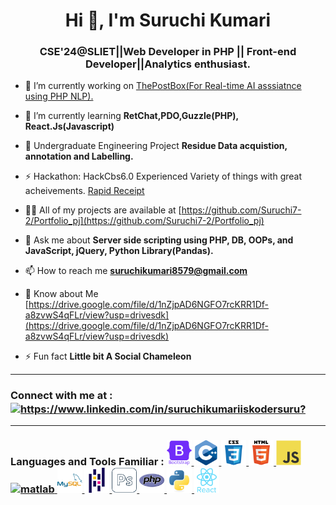 <h1 align="center">Hi 👋, I'm Suruchi Kumari</h1>
<h3 align="center">CSE'24@SLIET||Web Developer in PHP || Front-end Developer||Analytics enthusiast.</h3>

- 🔭 I’m currently working on [ThePostBox(For Real-time AI asssiatnce using PHP NLP).](https://github.com/Suruchi7-2/ThePostBox/)

- 🌱 I’m currently learning **RetChat,PDO,Guzzle(PHP), React.Js(Javascript)**

- 👯 Undergraduate Engineering Project **Residue Data acquistion, annotation and Labelling.**

- ⚡  Hackathon: HackCbs6.0 Experienced Variety of things with great acheivements. [Rapid Receipt](https://devfolio.co/projects/rapidreceipt-4cc3)

- 👨‍💻 All of my projects are available at [https://github.com/Suruchi7-2/Portfolio_pj](https://github.com/Suruchi7-2/Portfolio_pj)

- 💬 Ask me about **Server side scripting using PHP, DB,  OOPs,  and JavaScript, jQuery,  Python Library(Pandas).**

- 📫 How to reach me **suruchikumari8579@gmail.com**

- 📄 Know about Me [https://drive.google.com/file/d/1nZjpAD6NGFO7rcKRR1Df-a8zvwS4qFLr/view?usp=drivesdk](https://drive.google.com/file/d/1nZjpAD6NGFO7rcKRR1Df-a8zvwS4qFLr/view?usp=drivesdk)

- ⚡ Fun fact **Little bit A Social Chameleon**

<bold><hr></bold>
<h3 align="left">Connect with me at :  <a href="https://linkedin.com/in/https://www.linkedin.com/in/suruchikumariiskodersuru?" target="blank"><img align="center" src="https://raw.githubusercontent.com/rahuldkjain/github-profile-readme-generator/master/src/images/icons/Social/linked-in-alt.svg" alt="https://www.linkedin.com/in/suruchikumariiskodersuru?" height="30" width="40" /></a>
</h3>

<bold><hr></bold>


<h3 align="left">Languages and Tools Familiar :   <a href="https://getbootstrap.com" target="_blank" rel="noreferrer"> <img src="https://raw.githubusercontent.com/devicons/devicon/master/icons/bootstrap/bootstrap-plain-wordmark.svg" alt="bootstrap" width="40" height="40"/> </a> <a href="https://www.w3schools.com/cpp/" target="_blank" rel="noreferrer"> <img src="https://raw.githubusercontent.com/devicons/devicon/master/icons/cplusplus/cplusplus-original.svg" alt="cplusplus" width="40" height="40"/> </a> <a href="https://www.w3schools.com/css/" target="_blank" rel="noreferrer"> <img src="https://raw.githubusercontent.com/devicons/devicon/master/icons/css3/css3-original-wordmark.svg" alt="css3" width="40" height="40"/> </a> <a href="https://www.w3.org/html/" target="_blank" rel="noreferrer"> <img src="https://raw.githubusercontent.com/devicons/devicon/master/icons/html5/html5-original-wordmark.svg" alt="html5" width="40" height="40"/> </a> <a href="https://developer.mozilla.org/en-US/docs/Web/JavaScript" target="_blank" rel="noreferrer"> <img src="https://raw.githubusercontent.com/devicons/devicon/master/icons/javascript/javascript-original.svg" alt="javascript" width="40" height="40"/> </a> <a href="https://www.mathworks.com/" target="_blank" rel="noreferrer"> <img src="https://upload.wikimedia.org/wikipedia/commons/2/21/Matlab_Logo.png" alt="matlab" width="40" height="40"/> </a> <a href="https://www.mysql.com/" target="_blank" rel="noreferrer"> <img src="https://raw.githubusercontent.com/devicons/devicon/master/icons/mysql/mysql-original-wordmark.svg" alt="mysql" width="40" height="40"/> </a> <a href="https://pandas.pydata.org/" target="_blank" rel="noreferrer"> <img src="https://raw.githubusercontent.com/devicons/devicon/2ae2a900d2f041da66e950e4d48052658d850630/icons/pandas/pandas-original.svg" alt="pandas" width="40" height="40"/> </a> <a href="https://www.photoshop.com/en" target="_blank" rel="noreferrer"> <img src="https://raw.githubusercontent.com/devicons/devicon/master/icons/photoshop/photoshop-line.svg" alt="photoshop" width="40" height="40"/> </a> <a href="https://www.php.net" target="_blank" rel="noreferrer"> <img src="https://raw.githubusercontent.com/devicons/devicon/master/icons/php/php-original.svg" alt="php" width="40" height="40"/> </a> <a href="https://www.python.org" target="_blank" rel="noreferrer"> <img src="https://raw.githubusercontent.com/devicons/devicon/master/icons/python/python-original.svg" alt="python" width="40" height="40"/> </a> <a href="https://reactjs.org/" target="_blank" rel="noreferrer"> <img src="https://raw.githubusercontent.com/devicons/devicon/master/icons/react/react-original-wordmark.svg" alt="react" width="40" height="40"/> </a> </h3>
<p align="left"></p>
